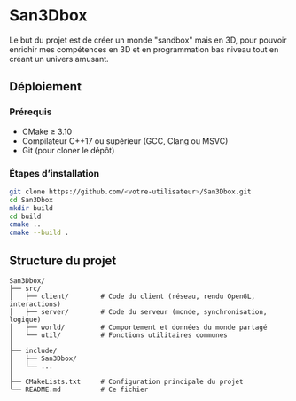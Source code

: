 # San3Dbox

Le but du projet est de créer un monde "sandbox" mais en 3D, pour pouvoir enrichir mes compétences en 3D
et en programmation bas niveau tout en créant un univers amusant.

## Déploiement

### Prérequis

- CMake ≥ 3.10  
- Compilateur C++17 ou supérieur (GCC, Clang ou MSVC)  
- Git (pour cloner le dépôt)

### Étapes d’installation

```bash
git clone https://github.com/<votre-utilisateur>/San3Dbox.git
cd San3Dbox
mkdir build
cd build
cmake ..
cmake --build .
```
## Structure du projet
```
San3Dbox/
├── src/
│   ├── client/        # Code du client (réseau, rendu OpenGL, interactions)
│   ├── server/        # Code du serveur (monde, synchronisation, logique)
│   ├── world/         # Comportement et données du monde partagé
│   └── util/          # Fonctions utilitaires communes
│
├── include/
│   ├── San3Dbox/      
│   └── ...
│
├── CMakeLists.txt     # Configuration principale du projet
└── README.md          # Ce fichier
```